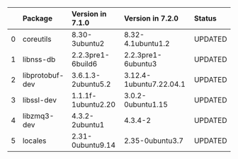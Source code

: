 <!-- markdown-link-check-disable -->

|    | Package         | Version in 7.1.0   | Version in 7.2.0        | Status   |
|---:|:----------------|:-------------------|:------------------------|:---------|
|  0 | coreutils       | 8.30-3ubuntu2      | 8.32-4.1ubuntu1.2       | UPDATED  |
|  1 | libnss-db       | 2.2.3pre1-6build6  | 2.2.3pre1-6ubuntu3      | UPDATED  |
|  2 | libprotobuf-dev | 3.6.1.3-2ubuntu5.2 | 3.12.4-1ubuntu7.22.04.1 | UPDATED  |
|  3 | libssl-dev      | 1.1.1f-1ubuntu2.20 | 3.0.2-0ubuntu1.15       | UPDATED  |
|  4 | libzmq3-dev     | 4.3.2-2ubuntu1     | 4.3.4-2                 | UPDATED  |
|  5 | locales         | 2.31-0ubuntu9.14   | 2.35-0ubuntu3.7         | UPDATED  |
